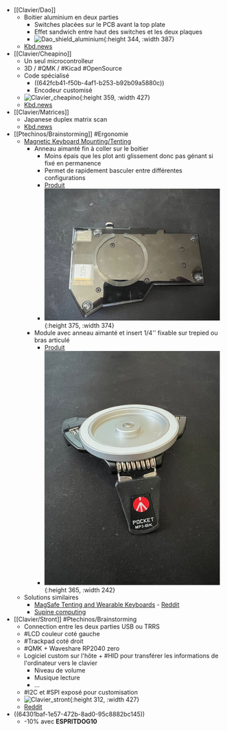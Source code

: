 - [[Clavier/Dao]]
	- Boitier aluminium en deux parties
		- Switches placées sur le PCB avant la top plate
		- Effet sandwich entre haut des switches et les deux plaques
		- ![Dao_shield_aluminium](https://kbd.news/pic/2023/118/1960.jpg){:height 344, :width 387}
	- [Kbd.news](https://kbd.news/DaoShield-1960.html)
- [[Clavier/Cheapino]]
	- Un seul microcontrolleur
	- 3D / #QMK / #Kicad #OpenSource
	- Code spécialisé
		- ((642fcb41-f50b-4af1-b253-b92b09a5880c))
		- Encodeur customisé
	- ![Clavier_cheapino](https://kbd.news/pic/2023/119/1972.jpg){:height 359, :width 427}
	- [Kbd.news](https://kbd.news/Cheapino-1972.html)
- [[Clavier/Matrices]]
	- Japanese duplex matrix scan
	- [Kbd.news](https://kbd.news/The-Japanese-duplex-matrix-1391.html)
- [[Ptechinos/Brainstorming]] #Ergonomie
	- [Magnetic Keyboard Mounting/Tenting](https://github.com/SethMilliken/swept-corne-zmk/blob/magsafe-mount/README.md)
		- Anneau aimanté fin à coller sur le boitier
			- Moins épais que les plot anti glissement donc pas génant si fixé en permanence
			- Permet de rapidement basculer entre différentes configurations
			- [Produit](https://www.amazon.com/dp/B09LQLZKSD)
			- ![Magsafe_clavier](https://github.com/SethMilliken/swept-corne-zmk/raw/magsafe-mount/images/zen-ring.jpeg){:height 375, :width 374}
		- Module avec anneau aimanté et insert 1/4'' fixable sur trepied ou bras articulé
			- [Produit](https://www.amazon.com/dp/B0BRKPVPQR)
			- ![Magsafe_holder](https://github.com/SethMilliken/swept-corne-zmk/raw/magsafe-mount/images/tripod.jpeg){:height 365, :width 242}
	- Solutions similaires
		- [MagSafe Tenting and Wearable Keyboards](https://evantravers.com/articles/2023/04/06/magsafe-tenting-and-wearable-keyboards/) - [Reddit](https://www.reddit.com/r/ErgoMechKeyboards/comments/12dr3pb/magsafe_pocket_mount_with_corneish_zen/)
		- [Supine computing](https://mgsloan.com/posts/supine-computing/)
- [[Clavier/Stront]] #Ptechinos/Brainstorming
	- Connection entre les deux parties USB ou TRRS
	- #LCD couleur coté gauche
	- #Trackpad coté droit
	- #QMK + Waveshare RP2040 zero
	- Logiciel custom sur l'hôte + #HID pour transférer les informations de l'ordinateur vers le clavier
		- Niveau de volume
		- Musique lecture
		- ...
	- #I2C et #SPI exposé pour customisation
	- ![Clavier_stront](https://github.com/zzeneg/stront/raw/main/images/top.jpg){:height 312, :width 427}
	- [Reddit](https://www.reddit.com/r/ErgoMechKeyboards/comments/12ehj0h/stront_38_key_split_wth_lcd_and_trackpad/)
- ((64301baf-1e57-472b-8ad0-95c8882bc145))
	- -10% avec **ESPRITDOG10**